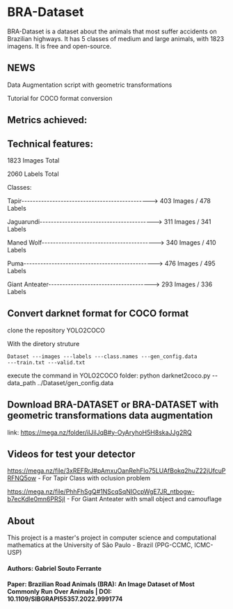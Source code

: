 # BRA-Dataset

BRA-Dataset is a dataset about the animals that most suffer accidents on Brazilian highways. 
It has 5 classes of medium and large animals, with 1823 imagens. It is free and open-source.

## NEWS

Data Augmentation script with geometric transformations 


Tutorial for COCO format conversion

## Metrics achieved:

## Technical features:

1823 Images Total

2060 Labels Total

Classes:

Tapir----------------------------------------------> 403 Images / 478 Labels


Jaguarundi-----------------------------------------> 311 Images / 341 Labels


Maned Wolf-----------------------------------------> 340 Images / 410 Labels


Puma-----------------------------------------------> 476 Images / 495 Labels


Giant Anteater-------------------------------------> 293 Images / 336 Labels

## Convert darknet format for COCO format

clone the repository YOLO2COCO

With the diretory struture

<code>Dataset
---images
---labels
---class.names
---gen_config.data
---train.txt
---valid.txt</code>

execute the command in YOLO2COCO folder: python darknet2coco.py --data_path ../Dataset/gen_config.data

## Download BRA-DATASET or BRA-DATASET with geometric transformations data augmentation
link: https://mega.nz/folder/ilJilJqB#y-OyAryhoH5H8skaJJg2RQ

## Videos for test your detector

https://mega.nz/file/3xREFRrJ#pAmxuOanRehFlo75LUAfBokq2huZ22jUfcuPRFNQ5ow - For Tapir Class with oclusion problem

https://mega.nz/file/PhhFhSgQ#1NScqSqNIOcpWgE7JR_ntbogw-b7ecKdle0mn6PRSjI - For Giant Anteater with small object and camouflage

## About

This project is a master's project in computer science and computational mathematics at the University of São Paulo - Brazil (PPG-CCMC, ICMC-USP)

#### Authors: Gabriel Souto Ferrante
#### Paper: Brazilian Road Animals (BRA): An Image Dataset of Most Commonly Run Over Animals | DOI: 10.1109/SIBGRAPI55357.2022.9991774
